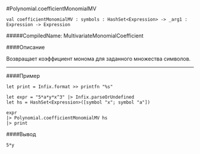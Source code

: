 #Polynomial.coefficientMonomialMV

	val coefficientMonomialMV : symbols : HashSet<Expression> -> _arg1 : Expression -> Expression


#####CompiledName: MultivariateMonomialCoefficient


####Описание

Возвращает коэффициент монома для заданного множества символов.

----------

####Пример
    
    let print = Infix.format >> printfn "%s"
    
    let expr = "5*a*y*x^3" |> Infix.parseOrUndefined
    let hs = HashSet<Expression>([symbol "x"; symbol "a"])
    
    expr
    |> Polynomial.coefficientMonomialMV hs
    |> print
    
####Вывод
    
    5*y
    
    



